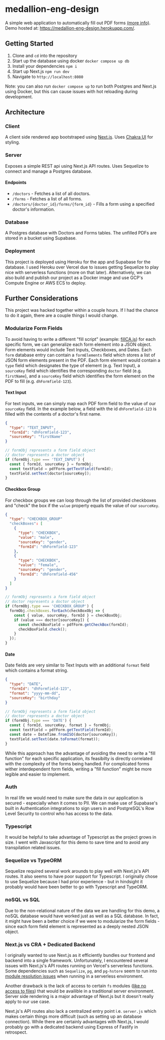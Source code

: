 # medallion-eng-design

A simple web application to automatically fill out PDF forms [(more info)](https://github.com/fireteam99/medallion-eng-design/blob/main/Medallion_Engineering_Design_Problem.pdf). Demo hosted at: https://medallion-eng-design.herokuapp.com/.

## Getting Started

1. Clone and `cd` into the repository
2. Start up the database using docker `docker compose up db`
3. Install your dependencies `npm i`
4. Start up Next.js `npm run dev`
5. Navigate to `http://localhost:8080`

Note: you can also run `docker compose up` to run both Postgres and Next.js using Docker, but this can cause issues with hot reloading during development.

## Architecture

### Client

A client side rendered app bootstraped using [Next.js](https://nextjs.org/). Uses [Chakra UI](https://chakra-ui.com/) for styling.

### Server

Exposes a simple REST api using Next.js API routes. Uses Sequelize to connect and manage a Postgres database.

#### Endpoints

- `/doctors` - Fetches a list of all doctors.
- `/forms` - Fetches a list of all forms.
- `/doctors/{doctor_id}/forms/{form_id}` - Fills a form using a specified doctor's information.

### Database

A Postgres database with Doctors and Forms tables. The unfilled PDFs are stored in a bucket using Supabase.

### Deployment
This project is deployed using Heroku for the app and Supabase for the database. I used Heroku over Vercel due to issues getting Sequelize to play nice with serverless functions (more on that later). Alternatively, we can also build and publish our project as a Docker image and use GCP's Compute Engine or AWS ECS to deploy.

## Further Considerations
This project was hacked together within a couple hours. If I had the chance to do it again, there are a couple things I would change.
### Modularize Form Fields
To avoid having to write a different "fill script" (example: [fillCA.js](https://github.com/fireteam99/medallion-eng-design/blob/2fe65c44c49a7714a7eead6ddc53adea14c22b04/utils/forms/fillCA.js)) for each specific form, we can generalize each form element into a JSON object. Form elements would include Text Inputs, Checkboxes, and Dates. Each `form` database entry can contain a `formElements` field which stores a list of JSON form elements present in the PDF. Each form element would contain a `type` field which designates the type of element (e.g. Text Input), a `sourceKey` field which identifies the corresponding `doctor` field (e.g. `firstName`), and a `sourceKey` field which identifies the form element on the PDF to fill (e.g. `dhFormfield-123`).

#### Text Input
For text inputs, we can simply map each PDF form field to the value of our `sourceKey` field. In the example below, a field with the id `dhFormfield-123` is filled with the contents of a doctor's first name.

```json
{
  "type": "TEXT_INPUT",
  "formId": "dhFormfield-123",
  "sourceKey": "firstName"
}
```

```js
// formObj represents a form field object 
// doctor represents a doctor object
if (formObj.type === 'TEXT_INPUT') {
  const { formId, sourceKey } = formObj;
  const textField = pdfForm.getTextField(formId);
  textField.setText(doctor[sourceKey]);
}

```
#### Checkbox Group
For checkbox groups we can loop through the list of provided checkboxes and "check" the box if the `value` property equals the value of our `sourceKey`.

```json
{
  "type": "CHECKBOX_GROUP"
  "checkBoxes": [
    {
      "type": "CHECKBOX",
      "value": "male",
      "sourceKey": "gender",
      "formId": "dhFormfield-123"
    },
    {
      "type": "CHECKBOX",
      "value": "female",
      "sourceKey": "gender",
      "formId": "dhFormfield-456"
    }
  ]
}
```

```js
// formObj represents a form field object 
// doctor represents a doctor object
if (formObj.type === 'CHECKBOX_GROUP') {
  formObj.checkBoxes.forEach(checkBoxObj => {
    const { value, sourceKey, formId } = checkBoxObj;
    if (value === doctor[sourceKey]) {
      const checkBoxField = pdfForm.getCheckBox(formId);
      checkBoxField.check();
    }
  });
}
```

#### Date
Date fields are very similar to Text Inputs with an additional `format` field which contains a format string.
```json
{
  "type": "DATE",
  "formId": "dhFormfield-123",
  "format": "yyyy-mm-dd",
  "sourceKey": "birthday"
}
```
```js
// formObj represents a form field object 
// doctor represents a doctor object
if (formObj.type === 'DATE') {
  const { formId, sourceKey, format } = formObj;
  const textField = pdfForm.getTextField(formId);
  const date = DateTime.fromISO(doctor[sourceKey]);
  textField.setText(date.toFormat(format));
}
```

While this approach has the advantage of avoiding the need to write a "fill function" for each specific application, its feasibilty is directly correlated with the complexity of the forms being handled. For complicated forms wither interdependent form fields, writing a "fill function" might be more legible and easier to implement.

### Auth
In real life we would need to make sure the data in our application is secured - especially when it comes to PII. We can make use of Supabase's built in Authentication integrations to sign users in and PostgreSQL's Row Level Security to control who has access to the data.

### Typescript

It would be helpful to take advantage of Typescript as the project grows in size. I went with Javascript for this demo to save time and to avoid any transpilation related issues.

### Sequelize vs TypeORM
Sequelize required several work arounds to play well with Next.js's API routes. It also seems to have poor support for Typescript. I originally chose to use Sequelize because I had prior experience - but in hindsight it probably would have been better to go with Typescript and TypeORM.

### noSQL vs SQL
Due to the non-relational nature of the data we are handling for this demo, a noSQL database would have worked just as well as a SQL database. In fact, it might have been a better choice if we were to modularize the form fields - since each form field element is represented as a deeply nested JSON object.

### Next.js vs CRA + Dedicated Backend

I originally wanted to use Next.js as it efficiently bundles our frontend and backend into a single framework. Unfortunately, I encountered several issues with Next.js's API routes running on Vercel's serverless functions. Some dependencies such as `Sequelize`, `pg`, and `pg-hstore` seem to run into [module resolution issues](https://github.com/sequelize/sequelize/issues/7509#issuecomment-361032176) when running in a serverless environment. 

Another drawback is the lack of access to certain `fs` modules ([like no access to files](https://github.com/redwoodjs/redwood/issues/1664)) that would be availible in a traditional server environment. Server side rendering is a major advantage of Next.js but it doesn't really apply to our use case. 

Next.js's API routes also lack a centralized entry point i.e. `server.js` which makes certain things more difficult (such as setting up an database connection). While there are certainly advantages with Next.js, I would probably go with a dedicated backend using Express of Fastify in retrospect. 
